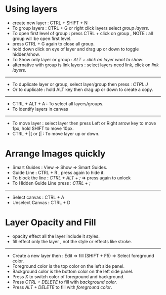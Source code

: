 # Using layers
- create new layer : CTRL + SHIFT + N
- To group layers : CTRL + G or right click layers select _group layers_.
- To open first level of group : press CTRL + click on group , NOTE : all group will be open first level.
- press CTRL + G again to close all group.
- hold down click on eye of layer and drag up or down to toggle hidden/show.
- To Show only layer or group : _ALT + click on layer want to show_.
- alternative with group is link layers : select layers need link, click on _link layers_.
---------------------------------
- To duplicate layer or group, select layer/group then press : _CTRL J_
- Or to duplicate : hold ALT key then drag up or down to create a copy.
-----------------------------------
- CTRL + ALT + A : To select all layers/groups.
- To identify layers in canvas
----------------------------------
- To move layer : select layer then press Left or Right arrow key to move 1px, hold SHIFT to move 10px.
- CTRL + |[ or ]| : To move layer up or down.

# Arrange Images quickly
- Smart Guides : View => Show => Smart Guides.
- Guide Line : CTRL + R , press again to hide it.
- To block the line : _CTRL + ALT + ;_  => press again to unlock
- To Hidden Guide Line press : _CTRL + ;_
-----------------------------------
- Select canvas : CTRL + A
- Unselect Canvas : CTRL + D
  
# Layer Opacity and Fill
- opacity effect all the layer include it styles.
- fill effect only the layer , not the style or effects like stroke.
-------------------------------------------
- Create a new layer then : Edit => fill (SHIFT + F5) => Select foreground color.
- Foreground color is the top color on the left side panel.
- Background color is the bottom color on the left side panel.
- Press _X_  to switch color of foreground and background.
- Press _CTRL + DELETE_ to fill with _background color_.
- Press _ALT + DELETE_ to fill with _foreground color_.
